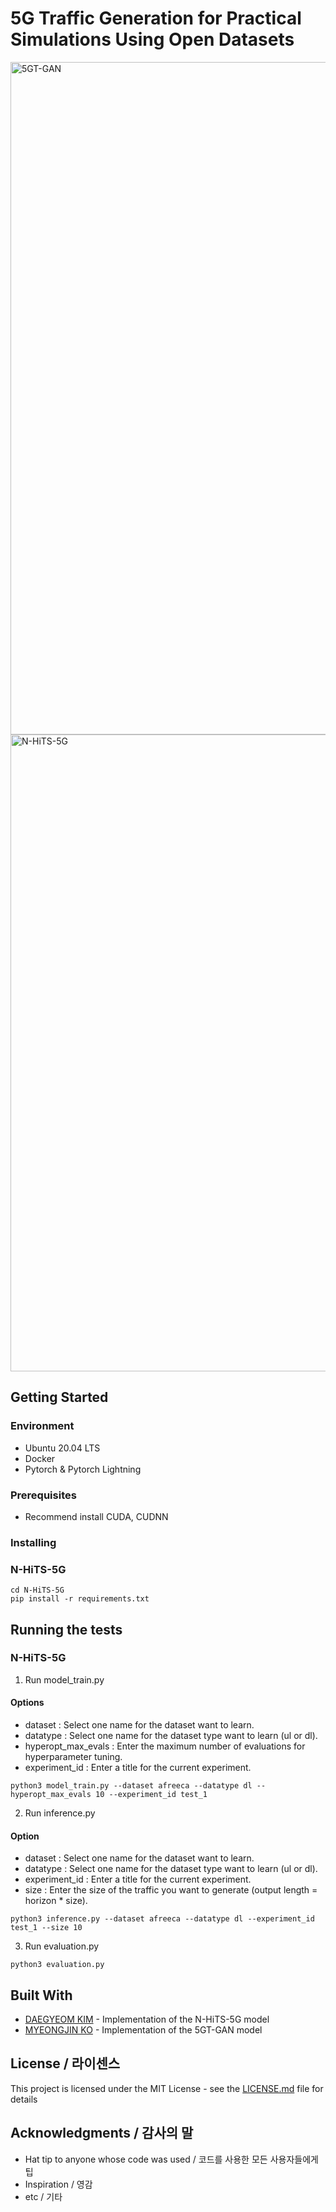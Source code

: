 # 5G Traffic Generation for Practical Simulations Using Open Datasets

<img width="1076" alt="5GT-GAN" src="https://user-images.githubusercontent.com/57590655/198483530-cb958da0-4b29-45c1-8556-94aa4f4be211.png">
<img width="1019" alt="N-HiTS-5G" src="https://user-images.githubusercontent.com/57590655/198483553-84d4dd52-a69f-4f1c-a979-a1f94937c7ca.png">

## Getting Started 

### Environment
* Ubuntu 20.04 LTS
* Docker 
* Pytorch & Pytorch Lightning

### Prerequisites 
* Recommend install CUDA, CUDNN

### Installing

### N-HiTS-5G

```
cd N-HiTS-5G
pip install -r requirements.txt
```

## Running the tests

### N-HiTS-5G

1. Run model_train.py
#### Options
+ dataset : Select one name for the dataset want to learn.
+ datatype : Select one name for the dataset type want to learn (ul or dl).
+ hyperopt_max_evals : Enter the maximum number of evaluations for hyperparameter tuning.
+ experiment_id : Enter a title for the current experiment.

```
python3 model_train.py --dataset afreeca --datatype dl --hyperopt_max_evals 10 --experiment_id test_1
```

2. Run inference.py
#### Option
+ dataset : Select one name for the dataset want to learn.
+ datatype : Select one name for the dataset type want to learn (ul or dl).
+ experiment_id : Enter a title for the current experiment.
+ size : Enter the size of the traffic you want to generate (output length = horizon * size).

```
python3 inference.py --dataset afreeca --datatype dl --experiment_id test_1 --size 10
```

3. Run evaluation.py

```
python3 evaluation.py
```

## Built With

* [DAEGYEOM KIM](https://github.com/0913ktg) - Implementation of the N-HiTS-5G model
* [MYEONGJIN KO](https://github.com/KoMyeongjin) - Implementation of the 5GT-GAN model

## License / 라이센스

This project is licensed under the MIT License - see the [LICENSE.md](https://gist.github.com/PurpleBooth/LICENSE.md) file for details

## Acknowledgments / 감사의 말

* Hat tip to anyone whose code was used / 코드를 사용한 모든 사용자들에게 팁
* Inspiration / 영감
* etc / 기타
